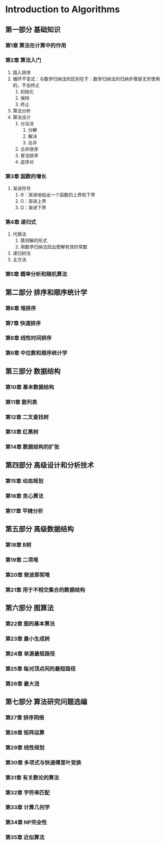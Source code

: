 # Introduction to Algorithms

## 第一部分 基础知识

### 第1章 算法在计算中的作用

### 第2章 算法入门

1. 插入排序
2. 循环不变式：与数学归纳法的区别在于：数学归纳法的归纳步骤是无穷使用的，不会终止
    1. 初始化
    2. 保持
    3. 终止
3. 算法分析
4. 算法设计
    1. 分治法
        1. 分解
        2. 解决
        3. 合并
    2. 合并排序
    3. 冒泡排序
    4. 逆序对

### 第3章 函数的增长

1. 渐进符号
    1. Θ：渐进地给出一个函数的上界和下界
    2. Ο：渐进上界
    3. Ω：渐进下界

### 第4章 递归式

1. 代换法
    1. 猜测解的形式
    2. 用数学归纳法找出使解有效的常数
2. 递归树法
3. 主方法

### 第5章 概率分析和随机算法

## 第二部分 排序和顺序统计学

### 第6章 堆排序

### 第7章 快速排序

### 第8章 线性时间排序

### 第9章 中位数和顺序统计学

## 第三部分 数据结构

### 第10章 基本数据结构

### 第11章 散列表

### 第12章 二叉查找树

### 第13章 红黑树

### 第14章 数据结构的扩张

## 第四部分 高级设计和分析技术

### 第15章 动态规划

### 第16章 贪心算法

### 第17章 平摊分析

## 第五部分 高级数据结构

### 第18章 B树

### 第19章 二项堆

### 第20章 斐波那契堆

### 第21章 用于不相交集合的数据结构

## 第六部分 图算法

### 第22章 图的基本算法

### 第23章 最小生成树

### 第24章 单源最短路径

### 第25章 每对顶点间的最短路径

### 第26章 最大流

## 第七部分 算法研究问题选编

### 第27章 排序网络

### 第28章 矩阵运算

### 第29章 线性规划

### 第30章 多项式与快速傅里叶变换

### 第31章 有关数论的算法

### 第32章 字符串匹配

### 第33章 计算几何学

### 第34章 NP完全性

### 第35章 近似算法
